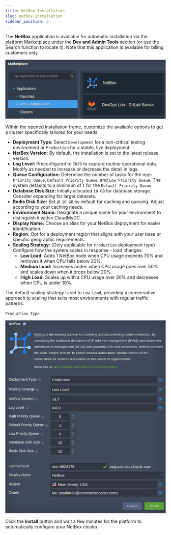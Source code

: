 ```yaml
---
title: NetBox Installation
slug: netbox-installation
sidebar_position: 3
---
```


The **NetBox** application is available for automatic installation via the platform Marketplace under the **Dev and Admin Tools** section (or use the Search function to locate it). Note that this application is available for billing customers only.

<div style={{
    display:'flex',
    justifyContent: 'center',
    margin: '0 0 1rem 0'
}}>

![Locale Dropdown](./img/NetBoxInstallation/netbox-install-01.png)

</div>

Within the opened installation frame, customize the available options to get a cluster specifically tailored for your needs:

- **Deployment Type:** Select `Development` for a non-critical testing environment or `Production` for a stable, live deployment.
- **NetBox Version:** By default, the installation is set to the latest release version.
- **Log Level:** Preconfigured to `INFO` to capture routine operational data. Modify as needed to increase or decrease the detail in logs.
- **Queue Configuration:** Determine the number of tasks for the `High Priority Queue`, `Default Priority Queue`, and `Low Priority Queue`. The system defaults to a minimum of `1` for the `Default Priority Queue`.
- **Database Disk Size:** Initially allocated `10 GB` for database storage. Consider expanding for larger datasets.
- **Redis Disk Size:** Set at `10 GB` by default for caching and queuing. Adjust according to your caching needs.
- **Environment Name:** Designate a unique name for your environment to distinguish it within CloudMyDC.
- **Display Name:** Choose an alias for your NetBox deployment for easier identification.
- **Region:** Opt for a deployment region that aligns with your user base or specific geographic requirements.
- **Scaling Strategy:** (Only applicable for `Production` deployment type) Configure how the system scales in response - load changes:
   - **Low Load:** Adds 1 NetBox node when CPU usage exceeds 70% and removes it when CPU falls below 20%.
   - **Medium Load:** Increases nodes when CPU usage goes over 50% and scales down when it drops below 20%.
   - **High Load:** Scales up with a CPU usage over 30% and decreases when CPU is under 10%.

The default scaling strategy is set to `Low Load`, providing a conservative approach to scaling that suits most environments with regular traffic patterns.

``Production Type``

<div style={{
    display:'flex',
    justifyContent: 'center',
    margin: '0 0 1rem 0'
}}>

![Locale Dropdown](./img/NetBoxInstallation/netbox-install-03.png)

</div>

Click the **Install** button and wait a few minutes for the platform to automatically configure your NetBox cluster.